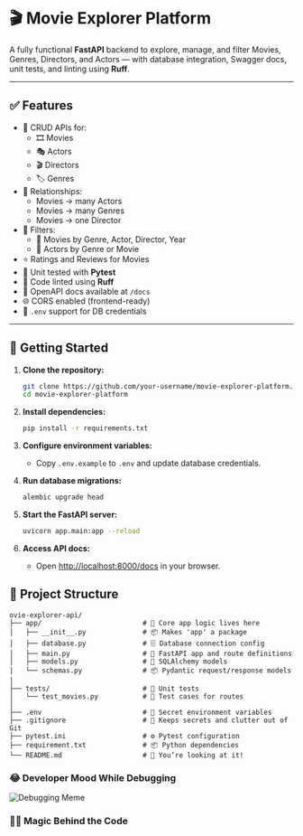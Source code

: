 # 🎬 Movie Explorer Platform

A fully functional **FastAPI** backend to explore, manage, and filter Movies, Genres, Directors, and Actors — with database integration, Swagger docs, unit tests, and linting using **Ruff**.

---

## ✅ Features

- 🚀 CRUD APIs for:
  - 🎞️ Movies
  - 🎭 Actors
  - 🎬 Directors
  - 🏷️ Genres
- 🔄 Relationships:
  - Movies → many Actors
  - Movies → many Genres
  - Movies → one Director
- 🧠 Filters:
  - 🎥 Movies by Genre, Actor, Director, Year
  - 👤 Actors by Genre or Movie
- ⭐ Ratings and Reviews for Movies
- 🧪 Unit tested with **Pytest**
- 🧹 Code linted using **Ruff**
- 📘 OpenAPI docs available at `/docs`
- 🌐 CORS enabled (frontend-ready)
- 🔐 `.env` support for DB credentials

---
## 🚦 Getting Started

1. **Clone the repository:**
    ```bash
    git clone https://github.com/your-username/movie-explorer-platform.git
    cd movie-explorer-platform
    ```

2. **Install dependencies:**
    ```bash
    pip install -r requirements.txt
    ```

3. **Configure environment variables:**
    - Copy `.env.example` to `.env` and update database credentials.

4. **Run database migrations:**
    ```bash
    alembic upgrade head
    ```

5. **Start the FastAPI server:**
    ```bash
    uvicorn app.main:app --reload
    ```

6. **Access API docs:**
    - Open [http://localhost:8000/docs](http://localhost:8000/docs) in your browser.

##  🧱 Project Structure
```
ovie-explorer-api/
├── app/                         # 🧠 Core app logic lives here
│   ├── __init__.py              # 📦 Makes 'app' a package
│   ├── database.py              # 🗄️ Database connection config
│   ├── main.py                  # 🚀 FastAPI app and route definitions
│   ├── models.py                # 🧱 SQLAlchemy models
│   └── schemas.py               # 📦 Pydantic request/response models
│
├── tests/                       # 🧪 Unit tests
│   └── test_movies.py           # 🧪 Test cases for routes
│
├── .env                         # 🤫 Secret environment variables
├── .gitignore                   # 🙈 Keeps secrets and clutter out of Git
├── pytest.ini                   # ⚙️ Pytest configuration
├── requirement.txt              # 📦 Python dependencies
└── README.md                    # 📖 You’re looking at it!

```

### 😂 Developer Mood While Debugging

![Debugging Meme](https://i.imgur.com/0y8Ftya.jpeg)

### 🧙‍♂️ Magic Behind the Code